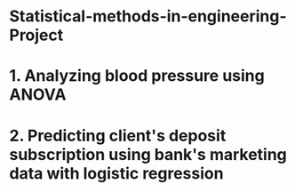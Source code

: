 # Statistical-methods-in-engineering-Project

# 1. Analyzing blood pressure using ANOVA
# 2. Predicting client's deposit subscription using bank's marketing data with logistic regression
